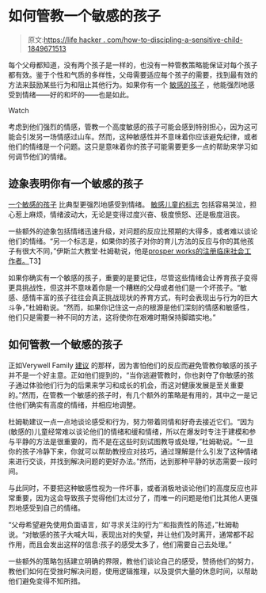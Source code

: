 # 如何管教一个敏感的孩子

> 原文:[https://life hacker . com/how-to-discipling-a-sensitive-child-1849671513](https://lifehacker.com/how-to-discipline-a-sensitive-child-1849671513)

每个父母都知道，没有两个孩子是一样的，也没有一种管教策略能保证对每个孩子都有效。鉴于个性和气质的多样性，父母需要适应每个孩子的需要，找到最有效的方法来鼓励某些行为和阻止其他行为。如果你有一个 [敏感的孩子](https://lifehacker.com/how-to-challenge-your-highly-sensitive-child-1840270441) ，他能强烈地感受到情绪——好的和坏的——也是如此。

Watch

考虑到他们强烈的情感，管教一个高度敏感的孩子可能会感到特别担心，因为这可能会引发另一场情感过山车。然而，这种敏感性并不意味着你应该避免纪律，或者他们的情绪是一个问题。这只是意味着你的孩子可能需要更多一点的帮助来学习如何调节他们的情绪。

## **迹象表明你有一个敏感的孩子**

[一个敏感的孩子](https://lifehacker.com/what-to-do-when-typical-parenting-strategies-don-t-help-1848013351) 比典型更强烈地感受到情绪。 [敏感儿童的标志](https://www.verywellfamily.com/parenting-a-sensitive-child-8-discipline-strategies-1094942) 包括容易哭泣，担心惹上麻烦，情绪波动大，无论是变得过度兴奋、极度愤怒、还是极度沮丧。

一些额外的迹象包括情绪迅速升级，对问题的反应比预期的大得多，或者难以谈论他们的情绪。“另一个标志是，如果你的孩子对你的育儿方法的反应与你的其他孩子有很大不同，”伊斯兰大教堂·杜姆勒说，他是[prosper works的注册临床社会工作者。](https://thriveworks.com/)T3】

如果你确实有一个敏感的孩子，重要的是要记住，尽管这些情绪会让养育孩子变得更具挑战性，但这并不意味着你是一个糟糕的父母或者他们是一个坏孩子。“敏感、感情丰富的孩子往往会真正挑战现状的养育方式，有时会表现出与行为的巨大斗争，”杜姆勒说。“然而，如果你记住这一点的根源是他们深刻的情感和敏感性，他们只是需要一种不同的方法，这将使你在艰难时期保持脚踏实地。”

## **如何管教一个敏感的孩子**

正如Verywell Family [建议](https://www.verywellfamily.com/parenting-a-sensitive-child-8-discipline-strategies-1094942) 的那样，因为害怕他们的反应而避免管教你敏感的孩子并不是一个好主意。正如他们提到的，“当你逃避管教时，你也剥夺了你敏感的孩子通过体验他们行为的后果来学习和成长的机会，而这对健康发展是至关重要的。”然而，在管教一个敏感的孩子时，有几个额外的策略是有用的，其中之一是记住他们确实有高度的情绪，并相应地调整。

杜姆勒建议一点一点地谈论感受和行为，努力带着同情和好奇去接近它们。“因为(敏感的)儿童经常难以谈论他们的情绪和缓和情绪，所以在爆发时专注于建模和参与平静的方法是很重要的，而不是在这些时刻试图教导或处理，”杜姆勒说。“一旦你的孩子冷静下来，你就可以帮助教授应对技巧，通过理解是什么引发了这种情绪来进行交谈，并找到解决问题的更好办法。”然而，达到那种平静的状态需要一段时间。

与此同时，不要把这种敏感性视为一件坏事，或者消极地谈论他们的高度反应也非常重要，因为这会导致孩子觉得他们太过分了，而唯一的问题是他们比其他人更强烈地感受到自己的情绪。

“父母希望避免使用负面语言，如'寻求关注的行为''和指责性的陈述，”杜姆勒说。“对敏感的孩子大喊大叫，表现出对的失望，并让他们及时离开，通常都不起作用，而且会发出这样的信息:孩子的感受太多了，他们需要自己去处理。”

一些额外的策略包括建立明确的界限，教他们谈论自己的感受，赞扬他们的努力，教他们如何在受挫时解决问题，使用逻辑推理，以及提供大量的休息时间，以帮助他们避免变得不知所措。